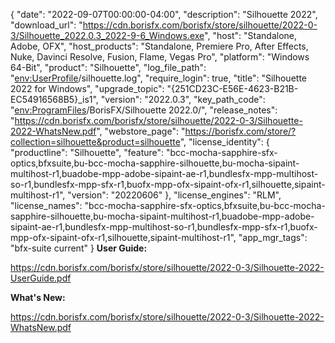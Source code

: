 {
  "date": "2022-09-07T00:00:00-04:00",
  "description": "Silhouette 2022",
  "download_url": "https://cdn.borisfx.com/borisfx/store/silhouette/2022-0-3/Silhouette_2022.0.3_2022-9-6_Windows.exe",
  "host": "Standalone, Adobe, OFX",
  "host_products": "Standalone, Premiere Pro, After Effects, Nuke, Davinci Resolve, Fusion, Flame, Vegas Pro",
  "platform": "Windows 64-Bit",
  "product": "Silhouette",
  "log_file_path": "<env:UserProfile>/silhouette.log",
  "require_login": true,
  "title": "Silhouette 2022 for Windows",
  "upgrade_topic": "{251CD23C-E56E-4623-B21B-EC54916568B5}_is1",
  "version": "2022.0.3",
  "key_path_code": "<env:ProgramFiles>/BorisFX/Silhouette 2022.0/",
  "release_notes": "https://cdn.borisfx.com/borisfx/store/silhouette/2022-0-3/Silhouette-2022-WhatsNew.pdf",
  "webstore_page": "https://borisfx.com/store/?collection=silhouette&product=silhouette",
  "license_identity": {
    "productline": "Silhouette",
    "feature": "bcc-mocha-sapphire-sfx-optics,bfxsuite,bu-bcc-mocha-sapphire-silhouette,bu-mocha-sipaint-multihost-r1,buadobe-mpp-adobe-sipaint-ae-r1,bundlesfx-mpp-multihost-so-r1,bundlesfx-mpp-sfx-r1,buofx-mpp-ofx-sipaint-ofx-r1,silhouette,sipaint-multihost-r1",
    "version": "20220606"
  },
  "license_engines": "RLM",
  "license_names": "bcc-mocha-sapphire-sfx-optics,bfxsuite,bu-bcc-mocha-sapphire-silhouette,bu-mocha-sipaint-multihost-r1,buadobe-mpp-adobe-sipaint-ae-r1,bundlesfx-mpp-multihost-so-r1,bundlesfx-mpp-sfx-r1,buofx-mpp-ofx-sipaint-ofx-r1,silhouette,sipaint-multihost-r1",
  "app_mgr_tags": "bfx-suite current"
}
**User Guide:**

https://cdn.borisfx.com/borisfx/store/silhouette/2022-0-3/Silhouette-2022-UserGuide.pdf

**What's New:**

https://cdn.borisfx.com/borisfx/store/silhouette/2022-0-3/Silhouette-2022-WhatsNew.pdf
